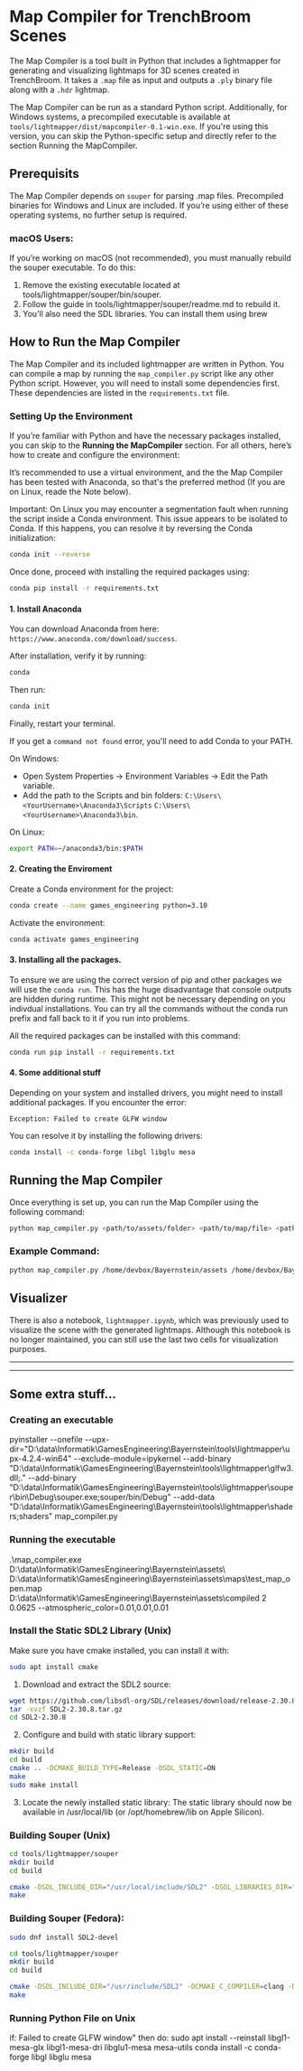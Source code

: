 # Map Compiler for TrenchBroom Scenes

The Map Compiler is a tool built in Python that includes a lightmapper for generating and visualizing lightmaps for 3D scenes created in TrenchBroom. It takes a `.map` file as input and outputs a `.ply` binary file along with a `.hdr` lightmap.

The Map Compiler can be run as a standard Python script. Additionally, for Windows systems, a precompiled executable is available at `tools/lightmapper/dist/mapcompiler-0.1-win.exe`. If you're using this version, you can skip the Python-specific setup and directly refer to the section Running the MapCompiler.

## Prerequisits

The Map Compiler depends on `souper` for parsing .map files. Precompiled binaries for Windows and Linux are included. If you’re using either of these operating systems, no further setup is required.

### macOS Users:

If you’re working on macOS (not recommended), you must manually rebuild the souper executable. To do this:

1. Remove the existing executable located at tools/lightmapper/souper/bin/souper.
2. Follow the guide in tools/lightmapper/souper/readme.md to rebuild it.
3. You’ll also need the SDL libraries. You can install them using brew


## How to Run the Map Compiler

The Map Compiler and its included lightmapper are written in Python. You can compile a map by running the `map_compiler.py` script like any other Python script. However, you will need to install some dependencies first. These dependencies are listed in the `requirements.txt` file.

### Setting Up the Environment

If you’re familiar with Python and have the necessary packages installed, you can skip to the **Running the MapCompiler** section. For all others, here’s how to create and configure the environment:

It’s recommended to use a virtual environment, and the the Map Compiler has been tested with Anaconda, so that's the preferred method (If you are on Linux, reade the Note below).

Important: On Linux you may encounter a segmentation fault when running the script inside a Conda environment. This issue appears to be isolated to Conda. If this happens, you can resolve it by reversing the Conda initialization:

```bash
conda init --reverse
```
Once done, proceed with installing the required packages using:
```bash
conda pip install -r requirements.txt 
```


#### 1. Install Anaconda

You can download Anaconda from here: `https://www.anaconda.com/download/success`. 

After installation, verify it by running:
```bash
conda
```

Then run:
```bash
conda init
```
Finally, restart your terminal.

If you get a `command not found` error, you'll need to add Conda to your PATH.

On Windows:
- Open System Properties → Environment Variables → Edit the Path variable.
- Add the path to the Scripts and bin folders:
`C:\Users\<YourUsername>\Anaconda3\Scripts`
`C:\Users\<YourUsername>\Anaconda3\bin`.

On Linux:
```bash
export PATH=~/anaconda3/bin:$PATH
```

#### 2. Creating the Enviroment

Create a Conda environment for the project:
```bash
conda create --name games_engineering python=3.10
```
Activate the environment:
```bash
conda activate games_engineering
```

#### 3. Installing all the packages.

To ensure we are using the correct version of pip and other packages we will use the `conda run`. This has the huge disadvantage that console outputs are hidden during runtime. This might not be necessary depending on you indivdual installations. You can try all the commands without the conda run prefix and fall back to it if you run into problems.

All the required packages can be installed with this command:

```bash
conda run pip install -r requirements.txt 
```

#### 4. Some additional stuff

Depending on your system and installed drivers, you might need to install additional packages. If you encounter the error:

`Exception: Failed to create GLFW window`

You can resolve it by installing the following drivers:

```bash
conda install -c conda-forge libgl libglu mesa
```


## Running the Map Compiler

Once everything is set up, you can run the Map Compiler using the following command:

```bash
python map_compiler.py <path/to/assets/folder> <path/to/map/file> <path/to/output/folder> <iterations> <lightmap_resolution> --atmospheric_color=<r>,<g>,<b>
```

### Example Command:

```bash
python map_compiler.py /home/devbox/Bayernstein/assets /home/devbox/Bayernstein/assets/maps/room.map /home/devbox/Bayernstein/assets/compiled 2 0.0125 --atmospheric_color=0.01,0.01,0.01
```

## Visualizer   

There is also a notebook, `lightmapper.ipynb`, which was previously used to visualize the scene with the generated lightmaps. Although this notebook is no longer maintained, you can still use the last two cells for visualization purposes.


---

---




## Some extra stuff...

### Creating an executable

pyinstaller --onefile --upx-dir="D:\data\Informatik\GamesEngineering\Bayernstein\tools\lightmapper\upx-4.2.4-win64" --exclude-module=ipykernel --add-binary "D:\data\Informatik\GamesEngineering\Bayernstein\tools\lightmapper\glfw3.dll;." --add-binary "D:\data\Informatik\GamesEngineering\Bayernstein\tools\lightmapper\souper\bin\Debug\souper.exe;souper/bin/Debug" --add-data "D:\data\Informatik\GamesEngineering\Bayernstein\tools\lightmapper\shaders;shaders" map_compiler.py


### Running the executable

.\map_compiler.exe D:\data\Informatik\GamesEngineering\Bayernstein\assets\ D:\data\Informatik\GamesEngineering\Bayernstein\assets\maps\test_map_open.map D:\data\Informatik\GamesEngineering\Bayernstein\assets\compiled 2 0.0625 --atmospheric_color=0.01,0.01,0.01


### Install the Static SDL2 Library (Unix)

Make sure you have cmake installed, you can install it with: 
```bash
sudo apt install cmake
```

1. Download and extract the SDL2 source:
```bash
wget https://github.com/libsdl-org/SDL/releases/download/release-2.30.8/SDL2-2.30.8.tar.gz
tar -xvzf SDL2-2.30.8.tar.gz
cd SDL2-2.30.8
```
2. Configure and build with static library support:
```bash
mkdir build
cd build
cmake .. -DCMAKE_BUILD_TYPE=Release -DSDL_STATIC=ON
make
sudo make install
```
3. Locate the newly installed static library:
The static library should now be available in /usr/local/lib (or /opt/homebrew/lib on Apple Silicon).

### Building Souper (Unix)
```bash
cd tools/lightmapper/souper
mkdir build
cd build

cmake -DSDL_INCLUDE_DIR="/usr/local/include/SDL2" -DSDL_LIBRARIES_DIR="/usr/local/lib" ..
make
```

### Building Souper (Fedora):
```bash
sudo dnf install SDL2-devel

cd tools/lightmapper/souper
mkdir build
cd build

cmake -DSDL_INCLUDE_DIR="/usr/include/SDL2" -DCMAKE_C_COMPILER=clang -DCMAKE_CXX_COMPILER=clang++ ..
make
```

### Running Python File on Unix
if: Failed to create GLFW window"
then do:
sudo apt install --reinstall libgl1-mesa-glx libgl1-mesa-dri libglu1-mesa mesa-utils
conda install -c conda-forge libgl libglu mesa
